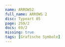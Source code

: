 ```yaml
---
name: ARROWS2
full_name: ARROWS 2
disc: Typeart 05
page: 259/2
docs: 69/2
missing: true
tags: [Grafische Symbole]
---
```

